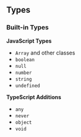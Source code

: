 Types
-----

### Built-in Types ###

**JavaScript Types**

  * `Array` and other classes
  * `boolean`
  * `null`
  * `number`
  * `string`
  * `undefined`

**TypeScript Additions**

  * `any`
  * `never`
  * `object`
  * `void`
